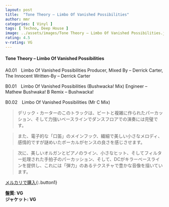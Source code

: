 ```yaml
---
layout: post
title:  "Tone Theory – Limbo Of Vanished Possibilities"
author: mmr
categories: [ Vinyl ]
tags: [ Techno, Deep House ]
image: ../assets/images/Tone Theory – Limbo Of Vanished Possibilities.jpg
rating: 4.5
v-rating: VG
---
```


#### Tone Theory – Limbo Of Vanished Possibilities

A0.01　Limbo Of Vanished Possibilities
Producer, Mixed By – Derrick Carter, The Innocent
Written-By – Derrick Carter

B0.01　Limbo Of Vanished Possibilities (Bushwacka! Mix)
Engineer – Mathew Bushwaka! B
Remix – Bushwacka!

B0.02　Limbo Of Vanished Possibilities (Mr C Mix)

> デリック・カーターのこのトラックは、ビートと複雑に作られたパーカッション、そして力強いベースラインでダンスフロアでの演奏には完璧です。

> また、電子的な「口笛」のメインフック、繊細で美しい小さなメロディ、感情的ですが謎めいたボーカルがセンスの良さを感じさせます。

> 次に、美しいオルガンとピアノのライン、小さなヒット、そしてフィルター処理された手拍子のパーカッション、そして、DCがキラーベースラインを提供し、これには「弾力」のあるテクスチャで豊かな音像を描いています。


[メルカリで購入](https://jp.mercari.com/item/m14966528973){:.button1}

<div class="mt-4 mb-4 d-flex align-items-center">
<strong class="mr-1">盤質: VG</strong>
</div>
<div class="mt-4 mb-4 d-flex align-items-center">
<strong class="mr-1">ジャケット: VG</strong>
</div>
